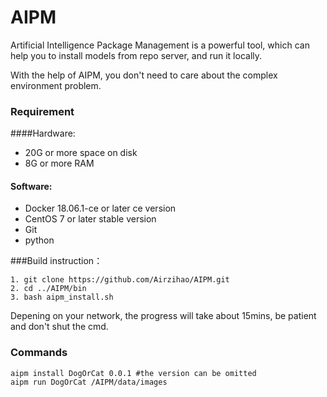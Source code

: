 # AIPM

Artificial Intelligence Package Management is a 
powerful tool, which can help you to install models from
repo server, and run it locally.

With the help of AIPM, you don't need to care about the 
complex environment problem.


### Requirement



####Hardware:
- 20G or more space on disk
- 8G or more RAM

#### Software:
- Docker 18.06.1-ce or later ce version
- CentOS 7 or later stable version
- Git
- python 



###Build instruction：
``` 
1. git clone https://github.com/Airzihao/AIPM.git
2. cd ../AIPM/bin
3. bash aipm_install.sh 

```


Depening on your network, the progress will take about 15mins, be patient and don't shut the cmd.

### Commands
```angular2html
aipm install DogOrCat 0.0.1 #the version can be omitted 
aipm run DogOrCat /AIPM/data/images
```



